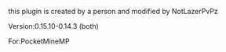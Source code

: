 this plugin is created by a person and modified by NotLazerPvPz

Version:0.15.10-0.14.3 (both)

For:PocketMineMP
